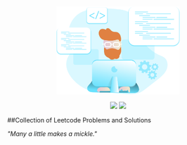 <p align="center">
  <a href="https://ankitchouhan1020.github.io/helloNotes/"><img src="./docs/assets/cover.svg" height="200" title="helloNotes" alt="helloNotes"></a>
</p>

<p align="center">
  <img src="https://img.shields.io/badge/Leetcode-Solution-green.svg" />
  <img src="https://img.shields.io/badge/Progress-132%20%2F%201070-lightgrey.svg" />
</p>

##Collection of Leetcode Problems and Solutions

_"Many a little makes a mickle."_
